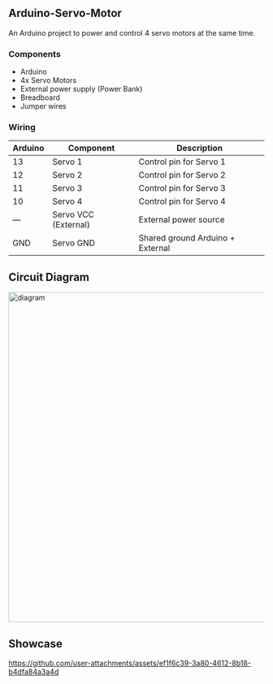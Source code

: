 ## Arduino-Servo-Motor
An Arduino project to power and control 4 servo motors at the same time.

### Components

- Arduino
- 4x Servo Motors
- External power supply (Power Bank)
- Breadboard
- Jumper wires

### Wiring

| Arduino     | Component           | Description             |
|-------------|---------------------|-------------------------|
| 13          | Servo 1             | Control pin for Servo 1 |
| 12          | Servo 2             | Control pin for Servo 2 |
| 11          | Servo 3             | Control pin for Servo 3 |
| 10          | Servo 4             | Control pin for Servo 4 |
| —           | Servo VCC (External)| External power source   |
| GND         | Servo GND           | Shared ground Arduino + External|


## Circuit Diagram
<img src=https://github.com/user-attachments/assets/e6c25362-e9ad-47a9-9065-752d801fa990 alt="diagram" width="650">

## Showcase
https://github.com/user-attachments/assets/ef1f6c39-3a80-4612-8b18-b4dfa84a3a4d
